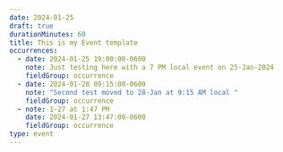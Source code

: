 ```yaml
---
date: 2024-01-25
draft: true
durationMinutes: 60
title: This is my Event template
occurrences:
  - date: 2024-01-25 19:00:00-0600
    note: Just testing here with a 7 PM local event on 25-Jan-2024
    fieldGroup: occurrence
  - date: 2024-01-28 09:15:00-0600
    note: "Second test moved to 28-Jan at 9:15 AM local "
    fieldGroup: occurrence
  - note: 1-27 at 1:47 PM
    date: 2024-01-27 13:47:00-0600
    fieldGroup: occurrence
type: event
---
```

